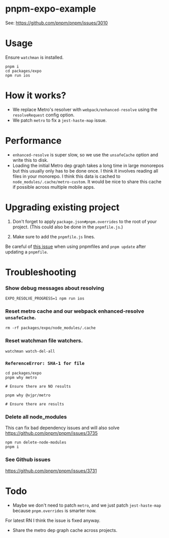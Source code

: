 # pnpm-expo-example

See: https://github.com/pnpm/pnpm/issues/3010

# Usage

Ensure `watchman` is installed.

```
pnpm i
cd packages/expo
npm run ios
```

# How it works?

- We replace Metro's resolver with `webpack/enhanced-resolve` using the `resolveRequest` config option.
- We patch `metro` to fix a `jest-haste-map` issue.

# Performance

- `enhanced-resolve` is super slow, so we use the `unsafeCache` option and write this to disk.
- Loading the initial Metro dep graph takes a long time in large monorepos but this usually only has to be done once. I think it involves reading all files in your monorepo. I think this data is cached to `node_modules/.cache/metro-custom`. It would be nice to share this cache if possible across multiple mobile apps.

# Upgrading existing project

1. Don't forget to apply `package.json#pnpm.overrides` to the root of your project. (This could also be done in the `pnpmfile.js`.)

2. Make sure to add the `pnpmfile.js` lines.

Be careful of [this issue](https://github.com/pnpm/pnpm/issues/3735) when using pnpmfiles and `pnpm update` after updating a `pnpmfile`.

# Troubleshooting

### Show debug messages about resolving

```
EXPO_RESOLVE_PROGRESS=1 npm run ios
```

### Reset metro cache and our webpack enhanced-resolve `unsafeCache`.

```
rm -rf packages/expo/node_modules/.cache
```

### Reset watchman file watchers.

```
watchman watch-del-all
```

### `ReferenceError: SHA-1 for file`

```
cd packages/expo
pnpm why metro

# Ensure there are NO results
```

```
pnpm why @vjpr/metro

# Ensure there are results
```

### Delete all node_modules

This can fix bad dependency issues and will also solve https://github.com/pnpm/pnpm/issues/3735

```
npm run delete-node-modules
pnpm i
```

### See Github issues

https://github.com/pnpm/pnpm/issues/3731

# Todo

- Maybe we don't need to patch `metro`, and we just patch `jest-haste-map` because `pnpm.overrides` is smarter now.

For latest RN I think the issue is fixed anyway.

- Share the metro dep graph cache across projects.
